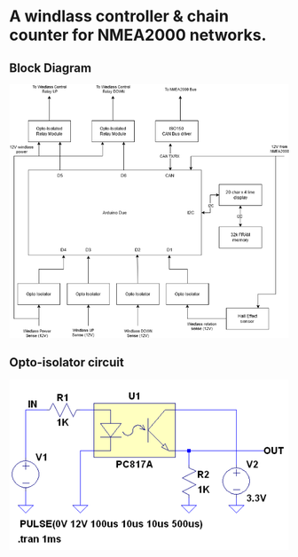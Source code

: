 # A windlass controller & chain counter for NMEA2000 networks.

## Block Diagram
![Block Diagram](https://github.com/JohnStov/N2K-Chain-Counter/blob/master/Windlass%20Controller.png)

## Opto-isolator circuit 
![Opto-isolator circuit](https://github.com/JohnStov/N2K-Chain-Counter/blob/master/opto-isolator%20circuit.png)
